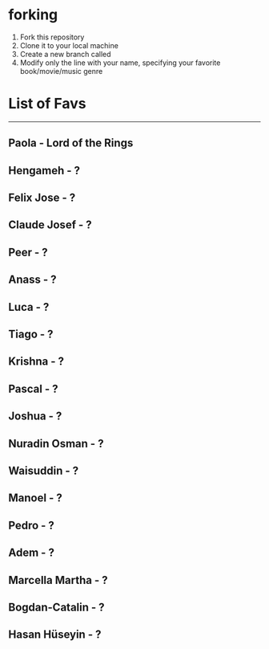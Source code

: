 # forking

1. Fork this repository
2. Clone it to your local machine
3. Create a new branch called <yourname><lastname>
4. Modify only the line with your name, specifying your favorite book/movie/music genre

# List of Favs

-----------
Paola - Lord of the Rings 
-----------
Hengameh - ?
-----------
Felix Jose - ?
-----------
Claude Josef - ?
-----------
Peer - ?
-----------
Anass - ?
-----------
Luca - ?
-----------
Tiago - ?
-----------
Krishna - ?
-----------
Pascal - ?
-----------
Joshua - ?
-----------
Nuradin Osman - ?
-----------
Waisuddin - ?
-----------
Manoel - ?
-----------
Pedro - ?
-----------
Adem - ?
-----------
Marcella Martha - ?
-----------
Bogdan-Catalin - ?
-----------
Hasan Hüseyin - ?
-----------
